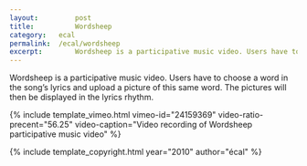 ```yaml
---
layout: 		post
title: 			Wordsheep
category: 	ecal
permalink: 	/ecal/wordsheep
excerpt:		Wordsheep is a participative music video. Users have to choose a word in the song’s lyrics and upload a picture of this same word. The pictures will then be displayed in the lyrics rhythm.
---
```


Wordsheep is a participative music video. Users have to choose a word in the song’s lyrics and upload a picture of this same word. The pictures will then be displayed in the lyrics rhythm.

{% include template_vimeo.html vimeo-id="24159369" video-ratio-precent="56.25" video-caption="Video recording of Wordsheep participative music video" %}

{% include template_copyright.html year="2010" author="écal" %}